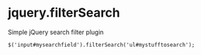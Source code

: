 # jquery.filterSearch
Simple jQuery search filter plugin

    $('input#mysearchfield').filterSearch('ul#mystufftosearch');
